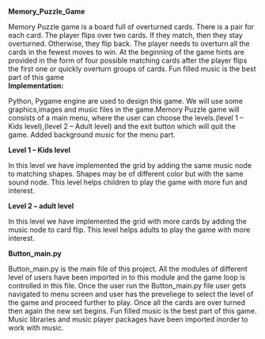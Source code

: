 **Memory_Puzzle_Game**

Memory Puzzle game is a board full of overturned cards. There is a pair for each card. The player flips over two cards. If they match, then they stay overturned. Otherwise, they flip back. The player needs to overturn all the cards in the fewest moves to win. At the beginning of the game hints are provided in the form of four possible matching cards after the player flips the first one or quickly overturn groups of cards. Fun filled music is the best part of this game                                                                                      
**Implementation:**

Python, Pygame engine are used to design this game. We will use some graphics,images and music files in the game.Memory Puzzle game will consists of a main menu, where the user can choose the levels.(level 1 – Kids level),(level 2 – Adult level) and the exit button which will quit the game. Added background music for the menu part.

**Level 1 – Kids level**

In this level we have implemented the grid by adding the same music node to matching shapes. Shapes may be of different color but with the same sound node. This level helps children to play the game with more fun and interest. 

**Level 2 – adult level**

In this level we have implemented the grid with more cards by adding the music node to card flip. This level helps adults to play the game with more interest. 

**Button_main.py**

Button_main.py is the main file of this project. All the modules of different level of users have been imported in to this module and the game loop is controlled in this file. Once the user run the Button_main.py file user gets navigated to menu screen and user has the preveliege to select the level of the game and proceed further to play. Once all the cards are over turned then again the new set begins. Fun filled music is the best part of this game. Music libraries and music player packages have been imported inorder to work with music.







